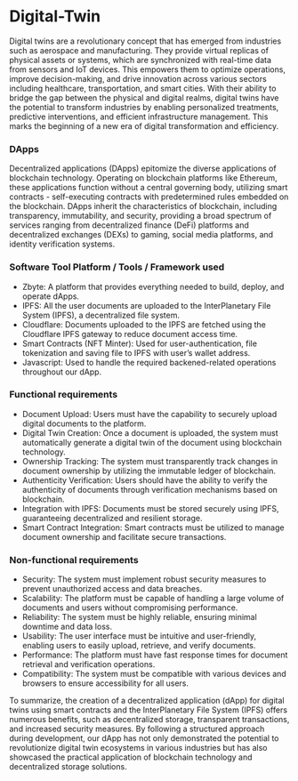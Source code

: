 # Digital-Twin
Digital twins are a revolutionary concept that has emerged from industries such as aerospace and manufacturing. They provide virtual replicas of physical assets or systems, which are synchronized with real-time data from sensors and IoT devices. This empowers them to optimize operations, improve decision-making, and drive innovation across various sectors including healthcare, transportation, and smart cities. With their ability to bridge the gap between the physical and  digital realms, digital twins have the potential to transform industries by enabling personalized treatments, predictive interventions, and efficient infrastructure management. This marks the beginning of a new era of digital transformation and efficiency.

### DApps 
Decentralized applications (DApps) epitomize the diverse applications of blockchain technology. Operating on blockchain platforms like Ethereum, these applications function without a central governing body, utilizing smart contracts - self-executing contracts with predetermined rules embedded on the blockchain. DApps inherit the characteristics of blockchain, including transparency, immutability, and security, providing a broad spectrum of services ranging from decentralized finance (DeFi) platforms and decentralized exchanges (DEXs) to gaming, social media platforms, and identity verification systems. 

### Software Tool Platform / Tools / Framework used 
- Zbyte: A platform that provides everything needed to build, deploy, and operate dApps. 
- IPFS: All the user documents are uploaded to the InterPlanetary File System (IPFS), a 
decentralized file system. 
- Cloudflare: Documents uploaded to the IPFS are fetched using the Cloudflare IPFS 
gateway to reduce document access time. 
- Smart Contracts (NFT Minter): Used for user-authentication, file tokenization and saving 
file to IPFS with user’s wallet address. 
- Javascript: Used to handle the required backened-related operations throughout our dApp.

### Functional requirements 
- Document Upload: Users must have the capability to securely upload digital documents to the platform. 
- Digital Twin Creation: Once a document is uploaded, the system must automatically generate a digital twin of the document using blockchain technology. 
- Ownership Tracking: The system must transparently track changes in document ownership by utilizing the immutable ledger of blockchain. 
- Authenticity Verification: Users should have the ability to verify the authenticity of documents through verification mechanisms based on blockchain.
- Integration with IPFS: Documents must be stored securely using IPFS, guaranteeing decentralized and resilient storage. 
- Smart Contract Integration: Smart contracts must be utilized to manage document ownership and facilitate secure transactions.

### Non-functional requirements 
- Security: The system must implement robust security measures to prevent unauthorized access and data breaches. 
- Scalability: The platform must be capable of handling a large volume of documents and users without compromising performance. 
- Reliability: The system must be highly reliable, ensuring minimal downtime and data loss. 
- Usability: The user interface must be intuitive and user-friendly, enabling users to easily upload, retrieve, and verify documents. 
- Performance: The platform must have fast response times for document retrieval and verification operations. 
- Compatibility: The system must be compatible with various devices and browsers to ensure accessibility for all users. 

To summarize, the creation of a decentralized application (dApp) for digital twins using smart contracts and the InterPlanetary File System (IPFS) offers numerous benefits, such as decentralized storage, transparent transactions, and increased security measures. By following a structured approach during development, our dApp has not only demonstrated the potential to revolutionize digital twin ecosystems in various industries but has also showcased the practical application of blockchain technology and decentralized storage solutions. 


